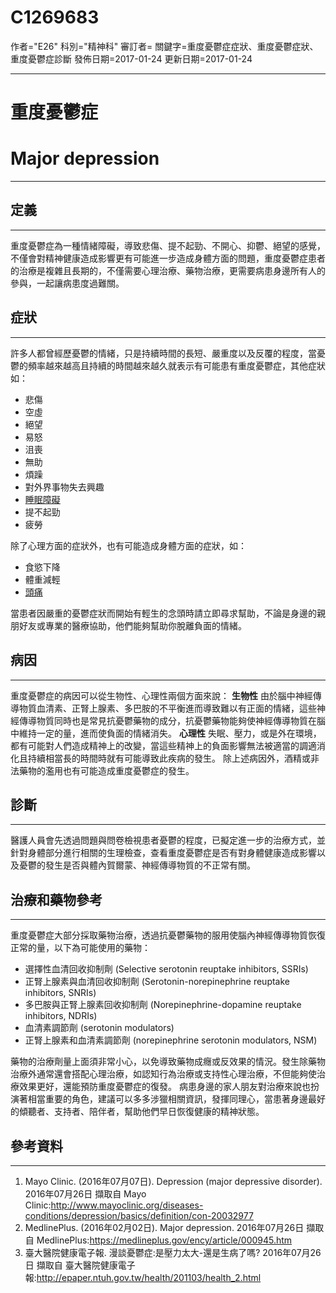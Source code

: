 # C1269683
作者="E26"
科別="精神科"
審訂者=
關鍵字=重度憂鬱症症狀、重度憂鬱症狀、重度憂鬱症診斷
發佈日期=2017-01-24
更新日期=2017-01-24

----------
# 重度憂鬱症
# Major depression
----------
## 定義
----------

重度憂鬱症為一種情緒障礙，導致悲傷、提不起勁、不開心、抑鬱、絕望的感覺，不僅會對精神健康造成影響更有可能進一步造成身體方面的問題，重度憂鬱症患者的治療是複雜且長期的，不僅需要心理治療、藥物治療，更需要病患身邊所有人的參與，一起讓病患度過難關。

## 症狀
----------

許多人都曾經歷憂鬱的情緒，只是持續時間的長短、嚴重度以及反覆的程度，當憂鬱的頻率越來越高且持續的時間越來越久就表示有可能患有重度憂鬱症，其他症狀如：

- 悲傷
- 空虛
- 絕望
- 易怒
- 沮喪
- 無助
- 煩躁
- 對外界事物失去興趣
- [睡眠障礙](C0851578)
- 提不起勁
- 疲勞

除了心理方面的症狀外，也有可能造成身體方面的症狀，如：

- 食慾下降
- 體重減輕
- [頭痛](C0018681)

當患者因嚴重的憂鬱症狀而開始有輕生的念頭時請立即尋求幫助，不論是身邊的親朋好友或專業的醫療協助，他們能夠幫助你脫離負面的情緒。

## 病因
----------

重度憂鬱症的病因可以從生物性、心理性兩個方面來說：
**生物性**
由於腦中神經傳導物質血清素、正腎上腺素、多巴胺的不平衡進而導致難以有正面的情緒，這些神經傳導物質同時也是常見抗憂鬱藥物的成分，抗憂鬱藥物能夠使神經傳導物質在腦中維持一定的量，進而使負面的情緒消失。
**心理性**
失眠、壓力，或是外在環境，都有可能對人們造成精神上的改變，當這些精神上的負面影響無法被適當的調適消化且持續相當長的時間時就有可能導致此疾病的發生。
除上述病因外，酒精或非法藥物的濫用也有可能造成重度憂鬱症的發生。

## 診斷
----------

醫護人員會先透過問題與問卷檢視患者憂鬱的程度，已擬定進一步的治療方式，並針對身體部分進行相關的生理檢查，查看重度憂鬱症是否有對身體健康造成影響以及憂鬱的發生是否與體內賀爾蒙、神經傳導物質的不正常有關。

## 治療和藥物參考
----------

重度憂鬱症大部分採取藥物治療，透過抗憂鬱藥物的服用使腦內神經傳導物質恢復正常的量，以下為可能使用的藥物：

- 選擇性血清回收抑制劑 (Selective serotonin reuptake inhibitors, SSRIs)
- 正腎上腺素與血清回收抑制劑 (Serotonin-norepinephrine reuptake inhibitors, SNRIs)
- 多巴胺與正腎上腺素回收抑制劑 (Norepinephrine-dopamine reuptake inhibitors, NDRIs)
- 血清素調節劑 (serotonin modulators)
- 正腎上腺素和血清素調節劑 (norepinephrine serotonin modulators, NSM)

藥物的治療劑量上面須非常小心，以免導致藥物成癮或反效果的情況。發生除藥物治療外通常還會搭配心理治療，如認知行為治療或支持性心理治療，不但能夠使治療效果更好，還能預防重度憂鬱症的復發。
病患身邊的家人朋友對治療來說也扮演著相當重要的角色，建議可以多多涉獵相關資訊，發揮同理心，當患著身邊最好的傾聽者、支持者、陪伴者，幫助他們早日恢復健康的精神狀態。

## 參考資料
----------
1. Mayo Clinic. (2016年07月07日). Depression (major depressive disorder). 2016年07月26日 擷取自 Mayo Clinic:http://www.mayoclinic.org/diseases-conditions/depression/basics/definition/con-20032977
2. MedlinePlus. (2016年02月02日). Major depression. 2016年07月26日 擷取自 MedlinePlus:https://medlineplus.gov/ency/article/000945.htm
3. 臺大醫院健康電子報. 漫談憂鬱症:是壓力太大-還是生病了嗎? 2016年07月26日 擷取自 臺大醫院健康電子報:http://epaper.ntuh.gov.tw/health/201103/health_2.html

